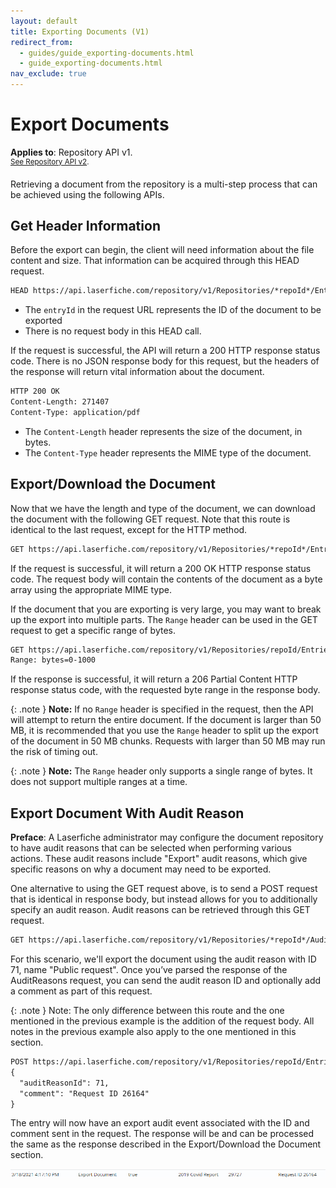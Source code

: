 ```yaml
---
layout: default
title: Exporting Documents (V1)
redirect_from:
  - guides/guide_exporting-documents.html
  - guide_exporting-documents.html
nav_exclude: true
---
```


<!--© 2024 Laserfiche.
See LICENSE-DOCUMENTATION and LICENSE-CODE in the project root for license information.-->

# Export Documents
**Applies to**: Repository API v1.
<br/>
<sup>[See Repository API v2](../guide_exporting-documents/).</sup>

Retrieving a document from the repository is a multi-step process that can be achieved using the following APIs.

## Get Header Information

Before the export can begin, the client will need information about the file content and size. That information can be acquired through this HEAD request.

```xml
HEAD https://api.laserfiche.com/repository/v1/Repositories/*repoId*/Entries/*entryId*/Laserfiche.Repository.Document/edoc
```

- The `entryId` in the request URL represents the ID of the document to be exported
- There is no request body in this HEAD call.

If the request is successful, the API will return a 200 HTTP response status code. There is no JSON response body for this request, but the headers of the response will return vital information about the document.

```xml
HTTP 200 OK
Content-Length: 271407
Content-Type: application/pdf
```

- The `Content-Length` header represents the size of the document, in bytes.
- The `Content-Type` header represents the MIME type of the document.

## Export/Download the Document

Now that we have the length and type of the document, we can download the document with the following GET request. Note that this route is identical to the last request, except for the HTTP method.

```xml
GET https://api.laserfiche.com/repository/v1/Repositories/*repoId*/Entries/*entryId*/Laserfiche.Repository.Document/edoc
```

If the request is successful, it will return a 200 OK HTTP response status code. The request body will contain the contents of the document as a byte array using the appropriate MIME type.

If the document that you are exporting is very large, you may want to break up the export into multiple parts. The `Range` header can be used in the GET request to get a specific range of bytes.

```xml
GET https://api.laserfiche.com/repository/v1/Repositories/repoId/Entries/entryId/Laserfiche.Repository.Document/edoc
Range: bytes=0-1000
```

If the response is successful, it will return a 206 Partial Content HTTP response status code, with the requested byte range in the response body.

{: .note }
**Note:** If no `Range` header is specified in the request, then the API will attempt to return the entire document. If the document is larger than 50 MB, it is recommended that you use the `Range` header to split up the export of the document in 50 MB chunks. Requests with larger than 50 MB may run the risk of timing out.

{: .note }
**Note:** The `Range` header only supports a single range of bytes. It does not support multiple ranges at a time.

## Export Document With Audit Reason

**Preface**: A Laserfiche administrator may configure the document repository to have audit reasons that can be selected when performing various actions. These audit reasons include "Export" audit reasons, which give specific reasons on why a document may need to be exported.

One alternative to using the GET request above, is to send a POST request that is identical in response body, but instead allows for you to additionally specify an audit reason. Audit reasons can be retrieved through this GET request.

```xml
GET https://api.laserfiche.com/repository/v1/Repositories/*repoId*/AuditReasons
```

For this scenario, we'll export the document using the audit reason with ID 71, name "Public request". Once you’ve parsed the response of the AuditReasons request, you can send the audit reason ID and optionally add a comment as part of this request.

{: .note }
Note: The only difference between this route and the one mentioned in the previous example is the addition of the request body. All notes in the previous example also apply to the one mentioned in this section.

```xml
POST https://api.laserfiche.com/repository/v1/Repositories/repoId/Entries/entryId/Laserfiche.Repository.Document/GetEdocWithAuditReason
{
  "auditReasonId": 71,
  "comment": "Request ID 26164"
}
```

The entry will now have an export audit event associated with the ID and comment sent in the request. The response will be and can be processed the same as the response described in the Export/Download the Document section.

![](./assets/images/audit-trail-01.png)

